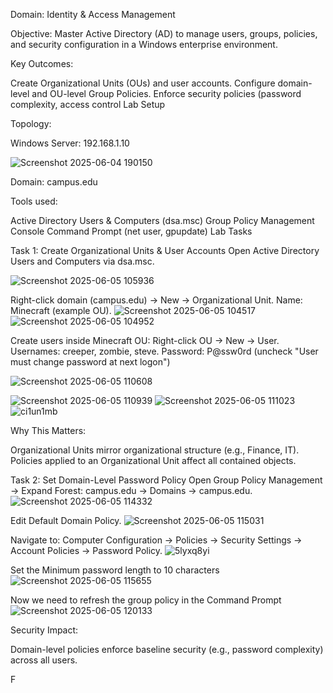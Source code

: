 Domain: Identity & Access Management

Objective: Master Active Directory (AD) to manage users, groups, policies, and security configuration in a Windows enterprise environment.

Key Outcomes:

Create Organizational Units (OUs) and user accounts.
Configure domain-level and OU-level Group Policies.
Enforce security policies (password complexity, access control
Lab Setup

Topology:

Windows Server: 192.168.1.10

![Screenshot 2025-06-04 190150](https://github.com/user-attachments/assets/a0139dda-8440-44fb-a945-a633e4c10682)

Domain: campus.edu


Tools used:

Active Directory Users & Computers (dsa.msc)
Group Policy Management Console
Command Prompt (net user, gpupdate)
Lab Tasks

Task 1: Create Organizational Units & User Accounts
Open Active Directory Users and Computers via dsa.msc.

![Screenshot 2025-06-05 105936](https://github.com/user-attachments/assets/d4e2daa7-b75e-4ce9-af94-deaa02c8381b)

Right-click domain (campus.edu) → New → Organizational Unit.
Name: Minecraft (example OU).
![Screenshot 2025-06-05 104517](https://github.com/user-attachments/assets/2863c7f9-72f6-4769-9b06-b3768da367e7)![Screenshot 2025-06-05 104952](https://github.com/user-attachments/assets/3c0e7b7a-008b-47fe-afaa-da702855b1f2)




Create users inside Minecraft OU:
Right-click OU → New → User.
Usernames: creeper, zombie, steve.
Password: P@ssw0rd (uncheck "User must change password at next logon")

![Screenshot 2025-06-05 110608](https://github.com/user-attachments/assets/e44d18d7-e816-4938-b568-cbb318772e60)

![Screenshot 2025-06-05 110939](https://github.com/user-attachments/assets/665072b7-5609-4a40-aeb5-92b14a7b306b)
![Screenshot 2025-06-05 111023](https://github.com/user-attachments/assets/26519fa9-d3f1-40b9-b9f1-8ce39e66802d)
![ci1un1mb](https://github.com/user-attachments/assets/0e860cbb-1879-4188-b050-6d6e3fefb0fb)

Why This Matters:

Organizational Units mirror organizational structure (e.g., Finance, IT). Policies applied to an Organizational Unit affect all contained objects.

Task 2: Set Domain-Level Password Policy
Open Group Policy Management → Expand Forest: campus.edu → Domains → campus.edu.
![Screenshot 2025-06-05 114332](https://github.com/user-attachments/assets/d3eaeb2d-6e8b-4fb9-970b-3c67391bdba5)


Edit Default Domain Policy.
![Screenshot 2025-06-05 115031](https://github.com/user-attachments/assets/a21c93e1-33b3-4772-bd9c-62b4ea2df859)


Navigate to: Computer Configuration → Policies → Security Settings → Account Policies → Password Policy.
![5lyxq8yi](https://github.com/user-attachments/assets/9c19b782-3eb3-4595-b868-5a0e42fe8de7)


Set the Minimum password length to 10 characters
![Screenshot 2025-06-05 115655](https://github.com/user-attachments/assets/b79ce92d-0b97-4a08-b37c-f21f301e8745)



Now we need to refresh the group policy in the Command Prompt
![Screenshot 2025-06-05 120133](https://github.com/user-attachments/assets/a522cdef-bc19-498d-b5b3-4f9cc27706c5)



Security Impact:

Domain-level policies enforce baseline security (e.g., password complexity) across all users.





F
